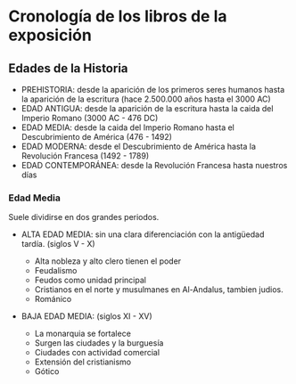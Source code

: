 # Cronología de los libros de la exposición

## Edades de la Historia
- PREHISTORIA: desde la aparición de los primeros seres humanos hasta la aparición de la escritura (hace 2.500.000 años hasta el 3000 AC)
- EDAD ANTIGUA: desde la aparición de la escritura hasta la caida del Imperio Romano (3000 AC - 476 DC)
- EDAD MEDIA: desde la caida del Imperio Romano hasta el Descubrimiento de América (476 - 1492)
- EDAD MODERNA: desde el Descubrimiento de América hasta la Revolución Francesa (1492 - 1789)
- EDAD CONTEMPORÁNEA: desde la Revolución Francesa hasta nuestros días

### Edad Media
Suele dividirse en dos grandes periodos.

- ALTA EDAD MEDIA: sin una clara diferenciación con la antigüedad tardía. (siglos V - X)
    - Alta nobleza y alto clero tienen el poder
    - Feudalismo
    - Feudos como unidad principal
    - Cristianos en el norte y musulmanes en Al-Andalus, tambien judios.
    - Románico

- BAJA EDAD MEDIA: (siglos XI - XV)
    - La monarquia se fortalece
    - Surgen las ciudades y la burguesía
    - Ciudades con actividad comercial
    - Extensión del cristianismo
    - Gótico



